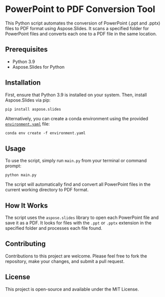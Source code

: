 # PowerPoint to PDF Conversion Tool

This Python script automates the conversion of PowerPoint (.ppt and .pptx) files to PDF format using Aspose.Slides. It scans a specified folder for PowerPoint files and converts each one to a PDF file in the same location.

## Prerequisites

- Python 3.9
- Aspose.Slides for Python

## Installation

First, ensure that Python 3.9 is installed on your system. Then, install Aspose.Slides via pip:

```sh
pip install aspose.slides
```

Alternatively, you can create a conda environment using the provided [`environment.yaml`](vscode-file://vscode-app/c:/Program%20Files/Microsoft%20VS%20Code/resources/app/out/vs/code/electron-sandbox/workbench/workbench.html "c:\Users\maste\OneDrive\Desktop\Coding\PPT-to-PDF\environment.yaml") file:

```
conda env create -f environment.yaml
```


## Usage

To use the script, simply run `main.py` from your terminal or command prompt:

```
python main.py
```

The script will automatically find and convert all PowerPoint files in the current working directory to PDF format.

## How It Works

The script uses the `aspose.slides` library to open each PowerPoint file and save it as a PDF. It looks for files with the `.ppt` or `.pptx` extension in the specified folder and processes each file found.

## Contributing

Contributions to this project are welcome. Please feel free to fork the repository, make your changes, and submit a pull request.

## License

This project is open-source and available under the MIT License.
